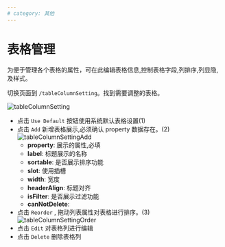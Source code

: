 ```yaml
---
# category: 其他
---
```

# 表格管理
为便于管理各个表格的属性，可在此编辑表格信息,控制表格字段,列排序,列显隐,及样式。

切换页面到 `/tableColumnSetting`。找到需要调整的表格。

![tableColumnSetting](/images/tableColumnSetting.png)
- 点击 `Use Default` 按钮使用系统默认表格设置(1)
- 点击 `Add` 新增表格展示,必须确认 property 数据存在。(2)
  ![tableColumnSettingAdd](/images/tableColumnSettingAdd.png)
  + __property__: 展示的属性,必填
  + __label__: 标题展示的名称
  + __sortable__: 是否展示排序功能
  + __slot__: 使用插槽
  + __width__: 宽度
  + __headerAlign__: 标题对齐
  + __isFilter__: 是否展示过滤功能
  + __canNotDelete__: 
- 点击 `Reorder` , 拖动列表属性对表格进行排序。(3)
  ![tableColumnSettingOrder](/images/tableColumnSettingOrder.png)
- 点击 `Edit` 对表格列进行编辑
- 点击 `Delete` 删除表格列